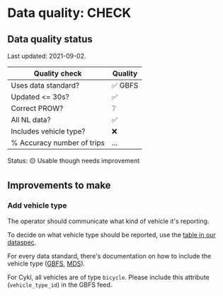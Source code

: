 # Data quality: CHECK

## Data quality status

Last updated: 2021-09-02.

| **Quality check** | **Quality**
| -- | -- |
| Uses data standard? | ✅ GBFS
| Updated <= 30s? | ✅
| Correct PROW? | ❔
| All NL data? | ✅
| Includes vehicle type? | ❌
| % Accuracy number of trips | ...

Status: 🟡 Usable though needs improvement

## Improvements to make

### Add vehicle type

The operator should communicate what kind of vehicle it's reporting. 

To decide on what vehicle type should be reported, use the [table in our dataspec](https://docs.crow.nl/deelfietsdashboard/hr-dataspec/#vehicle-types).

For every data standard, there's documentation on how to include the vehicle type ([GBFS](https://github.com/NABSA/gbfs/blob/master/gbfs.md#vehicle_typesjson-added-in-v21), [MDS](https://github.com/openmobilityfoundation/mobility-data-specification/blob/main/general-information.md#vehicle-types)).

For Cykl, all vehicles are of type `bicycle`. Please include this attribute (`vehicle_type_id`) in the GBFS feed.
